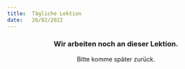 ```yaml
---
title:  Tägliche Lektion
date:   26/02/2022
---
```


### <center>Wir arbeiten noch an dieser Lektion.</center>
<center>Bitte komme später zurück.</center>